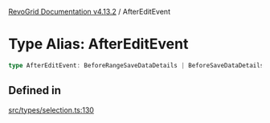 [RevoGrid Documentation v4.13.2](README.md) / AfterEditEvent

# Type Alias: AfterEditEvent

```ts
type AfterEditEvent: BeforeRangeSaveDataDetails | BeforeSaveDataDetails;
```

## Defined in

[src/types/selection.ts:130](https://github.com/revolist/revogrid/blob/4615a8613a8ac5464daeb17d7062361e3e3aa5d1/src/types/selection.ts#L130)
